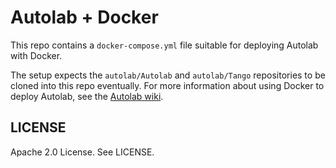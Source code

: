 # Autolab + Docker

This repo contains a `docker-compose.yml` file suitable for deploying Autolab
with Docker.

The setup expects the `autolab/Autolab` and `autolab/Tango` repositories to be
cloned into this repo eventually. For more information about using Docker to
deploy Autolab, see the [Autolab wiki][autolab-wiki].

## LICENSE

Apache 2.0 License. See LICENSE.

[autolab-wiki]: https://github.com/autolab/Autolab/wiki
